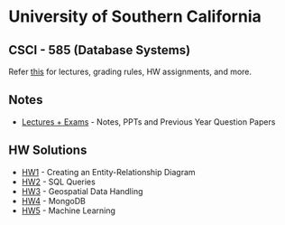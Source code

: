 # University of Southern California
## CSCI - 585 (Database Systems)

Refer [this](https://bytes.usc.edu/cs585/f21_d--a--ta/home/index.html) for lectures, grading rules, HW assignments, and more.

## Notes
- [Lectures + Exams](Lectures_Exams) - Notes, PPTs and Previous Year Question Papers

## HW Solutions

- [HW1](HW1/README1.md) - Creating an Entity-Relationship Diagram
- [HW2](HW2/README1.md) - SQL Queries
- [HW3](HW3/README1.md) - Geospatial Data Handling
- [HW4](HW4) - MongoDB
- [HW5](HW5) - Machine Learning
